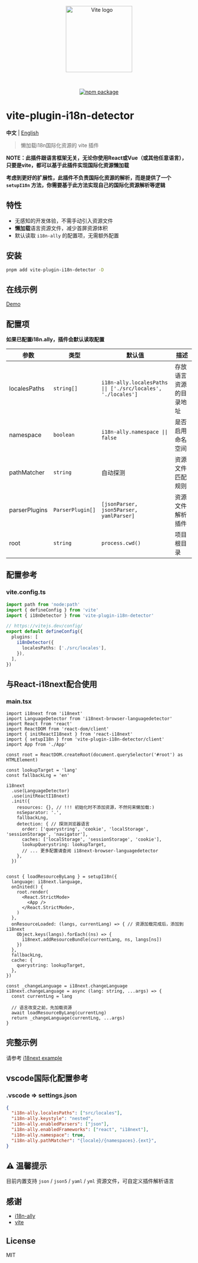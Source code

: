 
<p align="center">
  <a href="https://vitejs.dev" target="_blank" rel="noopener noreferrer">
    <img width="180" src="https://vitejs.dev/logo.svg" alt="Vite logo" />
  </a>
</p>
<br/>
<p align="center">
  <a href="https://npmjs.com/package/vite-plugin-i18n-detector"><img src="https://img.shields.io/npm/v/vite-plugin-i18n-detector.svg" alt="npm package"></a>
</p>


# vite-plugin-i18n-detector

**中文** | [English](./README.md)

> 懒加载i18n国际化资源的 vite 插件

**NOTE：此插件跟语言框架无关，无论你使用React或Vue（或其他任意语言），只要是vite，都可以基于此插件实现国际化资源懒加载**

**考虑到更好的扩展性，此插件不负责国际化资源的解析，而是提供了一个 `setupI18n` 方法，你需要基于此方法实现自己的国际化资源解析等逻辑**

## 特性

- 无感知的开发体验，不需手动引入资源文件
- **懒加载**语言资源文件，减少首屏资源体积
- 默认读取 `i18n-ally` 的配置项，无需额外配置

## 安装

```bash
pnpm add vite-plugin-i18n-detector -D
```

## 在线示例
[Demo](https://hemengke1997.github.io/vite-plugin-i18n-detector/)


## 配置项

**如果已配置i18n.ally，插件会默认读取配置**

| 参数          | 类型             | 默认值                                                       | 描述                   |
| ------------- | ---------------- | ------------------------------------------------------------ | ---------------------- |
| localesPaths  | `string[]`       | `i18n-ally.localesPaths \|\| ['./src/locales', './locales']` | 存放语言资源的目录地址 |
| namespace     | `boolean`        | `i18n-ally.namespace \|\| false`                             | 是否启用命名空间       |
| pathMatcher   | `string`         | 自动探测                                                     | 资源文件匹配规则       |
| parserPlugins | `ParserPlugin[]` | `[jsonParser, json5Parser, yamlParser]`                      | 资源文件解析插件       |
| root          | `string`         | `process.cwd()`                                              | 项目根目录             |

## 配置参考

### vite.config.ts
```ts
import path from 'node:path'
import { defineConfig } from 'vite'
import { i18nDetector } from 'vite-plugin-i18n-detector'

// https://vitejs.dev/config/
export default defineConfig({
  plugins: [
    i18nDetector({
      localesPaths: ['./src/locales'],
    }),
  ],
})
```

## 与React-i18next配合使用

### main.tsx
```tsx
import i18next from 'i18next'
import LanguageDetector from 'i18next-browser-languagedetector'
import React from 'react'
import ReactDOM from 'react-dom/client'
import { initReactI18next } from 'react-i18next'
import { setupI18n } from 'vite-plugin-i18n-detector/client'
import App from './App'

const root = ReactDOM.createRoot(document.querySelector('#root') as HTMLElement)

const lookupTarget = 'lang'
const fallbackLng = 'en'

i18next
  .use(LanguageDetector)
  .use(initReactI18next)
  .init({
    resources: {}, // !!! 初始化时不添加资源，不然何来懒加载:)
    nsSeparator: '.',
    fallbackLng,
    detection: { // 探测浏览器语言
      order: ['querystring', 'cookie', 'localStorage', 'sessionStorage', 'navigator'],
      caches: ['localStorage', 'sessionStorage', 'cookie'],
      lookupQuerystring: lookupTarget,
      // ... 更多配置请查阅 i18next-browser-languagedetector
    },
  })


const { loadResourceByLang } = setupI18n({
  language: i18next.language,
  onInited() {
    root.render(
      <React.StrictMode>
        <App />
      </React.StrictMode>,
    )
  },
  onResourceLoaded: (langs, currentLang) => { // 资源加载完成后，添加到i18next
    Object.keys(langs).forEach((ns) => {
      i18next.addResourceBundle(currentLang, ns, langs[ns])
    })
  },
  fallbackLng,
  cache: {
    querystring: lookupTarget,
  },
})

const _changeLanguage = i18next.changeLanguage
i18next.changeLanguage = async (lang: string, ...args) => {
  const currentLng = lang

  // 语言改变之前，先加载资源
  await loadResourceByLang(currentLng)
  return _changeLanguage(currentLng, ...args)
}
```

## 完整示例
请参考 [i18next example](./playground/spa/src/main.tsx)

## vscode国际化配置参考

### .vscode => settings.json
``` json
{
  "i18n-ally.localesPaths": ["src/locales"],
  "i18n-ally.keystyle": "nested",
  "i18n-ally.enabledParsers": ["json"],
  "i18n-ally.enabledFrameworks": ["react", "i18next"],
  "i18n-ally.namespace": true,
  "i18n-ally.pathMatcher": "{locale}/{namespaces}.{ext}",
}
```


## ⚠️ 温馨提示

目前内置支持 `json` / `json5` / `yaml` / `yml` 资源文件，可自定义插件解析语言

## 感谢

- [i18n-ally](https://github.com/lokalise/i18n-ally)
- [vite](https://github.com/vitejs/vite)

## License

MIT
